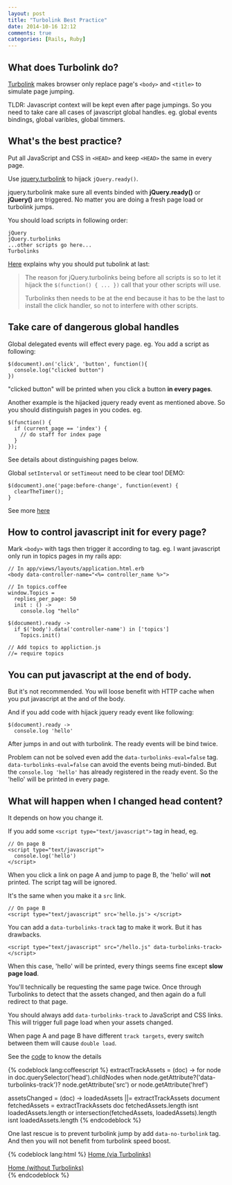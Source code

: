 ```yaml
---
layout: post
title: "Turbolink Best Practice"
date: 2014-10-16 12:12
comments: true
categories: [Rails, Ruby]
---
```


## What does Turbolink do?

[Turbolink](https://github.com/rails/turbolinks) makes browser only replace page's `<body>` and `<title>` to simulate page jumping.

TLDR:
Javascript context will be kept even after page jumpings.
So you need to take care all cases of javascript global handles.
eg. global events bindings, global varibles, global timmers.

## What's the best practice?

Put all JavaScript and CSS in `<HEAD>` and keep `<HEAD>` the same in every page.

Use [jquery.turbolink](https://coderwall.com/p/ypzfdw/faster-page-loads-with-turbolinks) to hijack `jQuery.ready()`.

jquery.turbolink make sure all events binded with **jQuery.ready()** or **jQuery()** are triggered.
No matter you are doing a fresh page load or turbolink jumps.

You should load scripts in following order:

    jQuery
    jQuery.turbolinks
    ...other scripts go here...
    Turbolinks

[Here](https://coderwall.com/p/ypzfdw/faster-page-loads-with-turbolinks)
explains why you should put tubolink at last:

> The reason for jQuery.turbolinks being before all scripts is so to let
> it hijack the `$(function() { ... })` call that your other scripts will use.
>
> Turbolinks then needs to be at the end because it has to be the last
> to install the click handler, so not to interfere with other scripts.

## Take care of dangerous global handles
Global delegated events will effect every page.
eg. You add a script as following:

    $(document).on('click', 'button', function(){
      console.log("clicked button")
    })

"clicked button" will be printed when you click a button **in every pages**.

Another example is the hijacked jquery ready event as mentioned above.
So you should distinguish pages in you codes. eg.

    $(function() {
      if (current_page == 'index') {
        // do staff for index page
      }
    });

See details about distinguishing pages below.

Global `setInterval` or `setTimeout` need to be clear too! DEMO:

    $(document).one('page:before-change', function(event) {
      clearTheTimer();
    }

See more [here](http://staal.io/blog/2013/01/18/dangers-of-turbolinks/)

## How to control javascript init for every page?

Mark `<body>` with tags then trigger it according to tag. eg.
I want javascript only run in topics pages in my rails app:

    // In app/views/layouts/application.html.erb
    <body data-controller-name="<%= controller_name %>">

    // In topics.coffee
    window.Topics =
      replies_per_page: 50
      init : () ->
        console.log "hello"

    $(document).ready ->
      if $('body').data('controller-name') in ['topics']
        Topics.init()

    // Add topics to appliction.js
    //= require topics

## You can put javascript at the end of body.
But it's not recommended.
You will loose benefit with HTTP cache when you put javascript at the and of the
body.

And if you add code with hijack jquery ready event like following:

    $(document).ready ->
      console.log 'hello'

After jumps in and out with turbolink.
The ready events will be bind twice.

Problem can not be solved even add the `data-turbolinks-eval=false` tag.
`data-turbolinks-eval=false` can avoid the events being muti-binded.
But the `console.log 'hello'` has already registered in the ready event.
So the 'hello' will be printed in every page.

## What will happen when I changed head content?

It depends on how you change it.

If you add some `<script type="text/javascript">` tag in head, eg.

    // On page B
    <script type="text/javascript">
      console.log('hello')
    </script>

When you click a link on page A and jump to page B, the 'hello' will **not** printed.
The script tag will be ignored.

It's the same when you make it a `src` link.

    // On page B
    <script type="text/javascript" src='hello.js'> </script>

You can add a `data-turbolinks-track` tag to make it work. But it has drawbacks.

    <script type="text/javascript" src="/hello.js" data-turbolinks-track></script>

When this case, 'hello' will be printed,
every things seems fine except **slow page load**.

You'll technically be requesting the same page twice.
Once through Turbolinks to detect that the assets changed,
and then again do a full redirect to that page.

You should always add `data-turbolinks-track` to JavaScript and CSS links.
This will trigger full page load when your assets changed.

When page A and page B have different `track targets`,
every switch between them will cause `double load`.

See the [code](https://github.com/rails/turbolinks/blob/master/lib%2Fassets%2Fjavascripts%2Fturbolinks.js.coffee#L231)
to know the details

{% codeblock lang:coffeescript %}
extractTrackAssets = (doc) ->
  for node in doc.querySelector('head').childNodes when node.getAttribute?('data-turbolinks-track')?
    node.getAttribute('src') or node.getAttribute('href')

assetsChanged = (doc) ->
  loadedAssets ||= extractTrackAssets document
  fetchedAssets  = extractTrackAssets doc
  fetchedAssets.length isnt loadedAssets.length or intersection(fetchedAssets, loadedAssets).length isnt loadedAssets.length
{% endcodeblock %}

One last rescue is to prevent turbolink jump by add `data-no-turbolink` tag.
And then you will not benefit from turbolink speed boost.

{% codeblock lang:html %}
<a href="/">Home (via Turbolinks)</a>
<div id="some-div" data-no-turbolink>
  <a href="/">Home (without Turbolinks)</a>
</div>
{% endcodeblock %}
